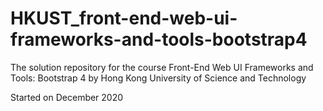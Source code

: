 # HKUST_front-end-web-ui-frameworks-and-tools-bootstrap4
The solution repository for the course Front-End Web UI Frameworks and Tools: Bootstrap 4 by Hong Kong University of Science and Technology                                       

Started on December 2020
